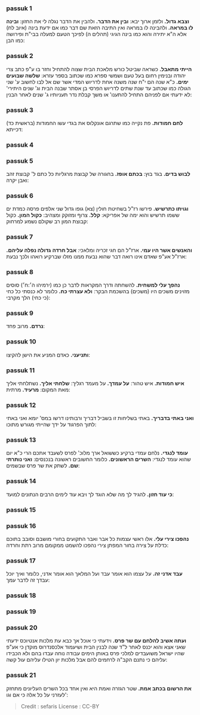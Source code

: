 
### passuk 1
<b>וצבא גדול.</b> ולזמן ארוך יבא:
<b>ובין את הדבר.</b> ולהבין את הדבר נגלה לי את החזון:
<b>ובינה לו במראה.</b> ולהבינה לו במראה ואין התיבה הזאת שם דבר כמו אם ידעת בינה (איוב לח) אלא ה"א יתירה והוא כמו בינה הגיגי (תהלים ה) לפיכך הטעם למעלה בבי"ת ופירושה כמו הבן: 

### passuk 2
<b>הייתי מתאבל.</b> כשראה שביטל כורש מלאכת הבית שצוה להתחיל וחזר בו ע"פ כתב צרי יהודה ובנימין רחום בעל טעם ושמשי ספרא כמו שכתוב בספר עזרא:
<b>שלשה שבועים ימים.</b> כ"א שנה הם י"ח שנה משנה אחת לדריוש המדי אשר שם אל לבו לחשוב ע' שני הגולה כמו שכתוב עד שנת שתים לדריוש הפרסי בן אסתר שבנה הבית וג' שנים היתירי' לא ידעתי אם לפניהם התחיל להתענו' או משך קבלת נדר תעניותיו ג' שנים לאחר הבנין:

### passuk 3
<b>לחם חמודות.</b> פת נקייה כמו שתרגם אונקלוס את בגדי עשו החמודות (בראשית כד) דכייתא:

### passuk 4

### passuk 5
<b>לבוש בדים.</b> בגד בוץ:
<b>בכתם אופז.</b> בחגורה של קבוצת מרגליות כל כתם ל' קבוצת זהב ואבן יקרה:

### passuk 6
<b>וגויתו כתרשיש.</b> פירשו רז"ל בשחיטת חולין (צא) גופו גדול שני אלפים פרסה כמדת ים ששמו תרשיש והוא ימה של אפריקא: 
<b>קלל.</b> צרוף ומזוקק ומצהיב:
<b>כקול המון.</b> כקול קבוצת המון רב שקולם נשמע למרחוק:

### passuk 7
<b>והאנשים אשר היו עמי.</b> ארז"ל הם חגי זכריה ומלאכי: 
<b>אבל חרדה גדולה נפלה עליהם.</b> ארז"ל אע"פ שאדם אינו רואה דבר שהוא נבעת ממנו מזלו שברקיע רואהו ולכך נבעת:

### passuk 8
<b>נהפך עלי למשחית.</b> להשחתה ודרך המקראות לדבר כן כמו (ירמיהו ה׳:ח׳) סוסים מזוינים משכים היו (משכים) בהשכמת הבקר:
<b>ולא עצרתי כח.</b> כלומר לא כנסתי כל כחי (כי כחי) הלך מקרבי:

### passuk 9
<b>נרדם.</b> מרוב פחד:

### passuk 10
<b>ותניעני.</b> כאדם המניע את הישן להקיצו:

### passuk 11
<b>איש חמודות.</b> איש טהור:
<b>על עמדך.</b> על מעמד רגליך:
<b>שלחתי אליך.</b> נשתלחתי אליך מאת המקום:
<b>מרעיד.</b> מרתית:

### passuk 12
<b>ואני באתי בדבריך.</b> באתי בשליחות זו בשביל דבריך ורבותינו דרשו במס' יומא ואני באתי לתוך הפרגוד על ידך שהייתי מגורש מתוכו:

### passuk 13
<b>עומד לנגדי.</b> נלחם עמדי ברקיע כששואל ארך מלוכ' לפרס לשעבד אתכם הרי כ"א יום שהוא עומד לנגדי: 
<b>השרים הראשונים.</b> כלומר החשובים ראשונה בנכנסים:
<b>ואני נותרתי שם.</b> לשתק את שר פרס שבשמים:

### passuk 14
<b>כי עוד חזון.</b> להגיד לך מה שלא הוגד לך ויבא עוד לימים הרבים הנתונים למועד:

### passuk 15

### passuk 16
<b>נהפכו צירי עלי.</b> אלו ראשי עצמות כל אבר ואבר התקועים בחורי מושבם וסובב בתוכם כדלת על צירה בחור המפתן צירי נהפכו להשמט ממקומם מרוב רתת וחרדה:

### passuk 17
<b>עבד אדני זה.</b> על עצמו הוא אומר עבד ועל המלאך הוא אומר אדני, כלומר ואיך יוכל עבדך זה לדבר עמך:

### passuk 18

### passuk 19

### passuk 20
<b>ועתה אשיב להלחם עם שר פרס.</b> וידעתי כי אוכל אך כבא עת מלכות אנטיוכס ידעתי שאני אצא והוא יכנס לאחר ל"ד שנה לבנין הבית ושיעמוד אלכסנדרוס מוקדן כי אע"פ שהיו ישראל משועבדים למלכי פרס באותן הימים עבודה נוחה עבדו בהם ולא הכבידו עליהם כי נתנם הקב"ה לרחמים להם אבל מלכות יון הטילו עליהם עול קשה:

### passuk 21
<b>את הרשום בכתב אמת.</b> שטר הגזרה ואמת היא ואין אחד בכל השרים העליונים מתחזק לעזרני על כל אלה כי אם וגו':

>Credit : sefaris
>License : CC-BY